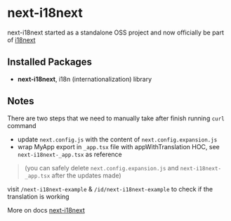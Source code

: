 # next-i18next

next-i18next started as a standalone OSS project and now officially be part of [i18next](https://github.com/i18next)

## Installed Packages

- **next-i18next**, i18n (internationalization) library

## Notes

There are two steps that we need to manually take after finish running `curl` command

- update `next.config.js` with the content of `next.config.expansion.js`
- wrap MyApp export in `_app.tsx` file with appWithTranslation HOC, see `next-i18next-_app.tsx` as reference

> (you can safely delete `next.config.expansion.js` and `next-i18next-_app.tsx` after the updates made)

visit `/next-i18next-example` & `/id/next-i18next-example` to check if the translation is working

More on docs [next-i18next](https://github.com/i18next/next-i18next)
